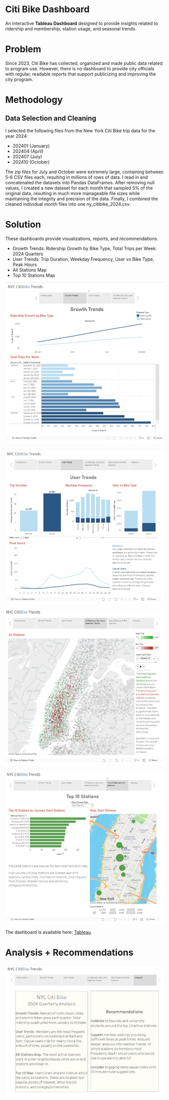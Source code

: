 # Citi Bike Dashboard
An interactive **Tableau Dashboard** designed to provide insights related to ridership and membership, station usage, and seasonal trends.

# Problem
Since 2023, Citi Bike has collected, organized and made public data related to program use. However, there is no dashboard to provide city officials with regular, readable reports that support publicizing and improving the city program.

# Methodology
## Data Selection and Cleaning

I selected the following files from the New York Citi Bike trip data for the year 2024:
 - 202401 (January)
 - 202404 (April)
 - 202407 (July)
 - 202410 (October)

The zip files for July and October were extremely large, containing between 5-6 CSV files each, resulting in millions of rows of data. I read in and concatenated the datasets into Pandas DataFrames. After removing null values, I created a new dataset for each month that sampled 5% of the original data, resulting in much more manageable file sizes while maintaining the integrity and precision of the data. Finally, I combined the cleaned individual month files into one ny_citibike_2024.csv.

# Solution

These dashboards provide visualizations, reports, and recommendations.
- Growth Trends: Ridership Growth by Bike Type, Total Trips per Week: 2024 Quarters
- User Trends: Trip Duration, Weekday Frequency, User vs Bike Type, Peak Hours
- All Stations Map
- Top 10 Stations Map
 
![Growth_Trends](Images/growth_trends.jpg)

![User Trends](Images/user_trends_new.jpg)

![All stations map](Images/map.jpg)

![Growth_Trends](Images/top10_map.jpg)

The dashboard is available here: [Tableau](https://public.tableau.com/views/citibike_analysis_17392480645700/Story1?:language=en-US&publish=yes&:sid=&:redirect=auth&:display_count=n&:origin=viz_share_link).

# Analysis + Recommendations

![Analysis](Images/analysis.jpg)
